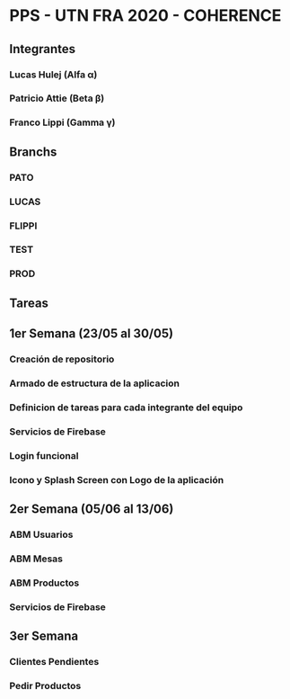 <h1>PPS - UTN FRA 2020 - COHERENCE</h1>

<h2>Integrantes</h3>
<h3>Lucas Hulej (Alfa α)</h3>
<h3>Patricio Attie (Beta β)</h3>
<h3>Franco Lippi (Gamma γ)</h3>

<h2>Branchs</h2>
<h3>PATO</h3>
<h3>LUCAS</h3>
<h3>FLIPPI</h3>
<h3>TEST</h3>
<h3>PROD</h3>

<h2>Tareas</h2>
<h2>1er Semana (23/05 al 30/05)</h2>
<h3>Creación de repositorio</h3>
<h3>Armado de estructura de la aplicacion</h3>
<h3>Definicion de tareas para cada integrante del equipo</h3>
<h3>Servicios de Firebase</h3>
<h3>Login funcional</h3>
<h3>Icono y Splash Screen con Logo de la aplicación</h3>
<h2>2er Semana (05/06 al 13/06)</h2>
<h3>ABM Usuarios</h3>
<h3>ABM Mesas</h3>
<h3>ABM Productos</h3>
<h3>Servicios de Firebase</h3>
<h2>3er Semana</h2>
<h3>Clientes Pendientes</h3>
<h3>Pedir Productos</h3>
